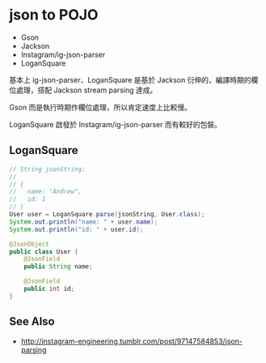 # json to POJO

* Gson
* Jackson
* Instagram/ig-json-parser
* LoganSquare

基本上 ig-json-parser、LoganSquare 是基於 Jackson 衍伸的，編譯時期的欄位處理，搭配 Jackson stream parsing 達成。

Gson 而是執行時期作欄位處理，所以肯定速度上比較慢。

LoganSquare 啟發於 Instagram/ig-json-parser 而有較好的包裝。


## LoganSquare

```java
// String jsonString:
//
// {
//   name: "Andrew",
//   id: 1
// }
User user = LoganSquare.parse(jsonString, User.class);
System.out.println("name: " + user.name);
System.out.println("id: " + user.id);
```

```java
@JsonObject
public class User {
    @JsonField
    public String name;

    @JsonField
    public int id;
}
```

## See Also

* http://instagram-engineering.tumblr.com/post/97147584853/json-parsing